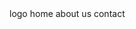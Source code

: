 <html>
  <head>
    <div>
      <title>this is my first site </title>
      </head>
    <body>
    <div>
          <td width ="100" border="1">
            <tr>
              <td width="40%"> logo </td>
              <td width="20%"> home </td>
              <td width="20%"> about us</td>
              <td width="20%"> contact </td>
              </tr>
              </table>
              </div>
              <div id="content">
              </div>
              </body>
              </html>
              
            
            
